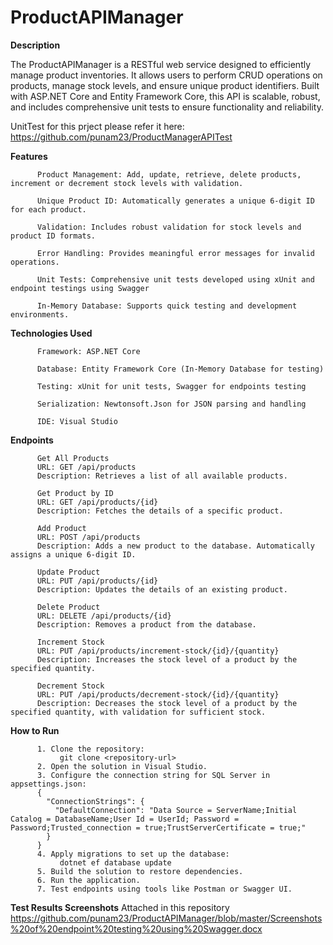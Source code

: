 # ProductAPIManager

**Description**

The ProductAPIManager is a RESTful web service designed to efficiently manage product inventories. It allows users to perform CRUD operations on products, manage stock levels, and ensure unique product identifiers. Built with ASP.NET Core and Entity Framework Core, this API is scalable, robust, and includes comprehensive unit tests to ensure functionality and reliability.

UnitTest for this prject please refer it here: https://github.com/punam23/ProductManagerAPITest

**Features**

          Product Management: Add, update, retrieve, delete products, increment or decrement stock levels with validation.
          
          Unique Product ID: Automatically generates a unique 6-digit ID for each product.
          
          Validation: Includes robust validation for stock levels and product ID formats.
          
          Error Handling: Provides meaningful error messages for invalid operations.
          
          Unit Tests: Comprehensive unit tests developed using xUnit and endpoint testings using Swagger
          
          In-Memory Database: Supports quick testing and development environments.
          
**Technologies Used**

          Framework: ASP.NET Core
          
          Database: Entity Framework Core (In-Memory Database for testing)
          
          Testing: xUnit for unit tests, Swagger for endpoints testing
          
          Serialization: Newtonsoft.Json for JSON parsing and handling
          
          IDE: Visual Studio
          
**Endpoints**

          Get All Products
          URL: GET /api/products
          Description: Retrieves a list of all available products.
          
          Get Product by ID
          URL: GET /api/products/{id}
          Description: Fetches the details of a specific product.
          
          Add Product
          URL: POST /api/products
          Description: Adds a new product to the database. Automatically assigns a unique 6-digit ID.
        
          Update Product
          URL: PUT /api/products/{id}
          Description: Updates the details of an existing product.
          
          Delete Product
          URL: DELETE /api/products/{id}
          Description: Removes a product from the database.
          
          Increment Stock
          URL: PUT /api/products/increment-stock/{id}/{quantity} 
          Description: Increases the stock level of a product by the specified quantity.
          
          Decrement Stock
          URL: PUT /api/products/decrement-stock/{id}/{quantity} 
          Description: Decreases the stock level of a product by the specified quantity, with validation for sufficient stock.

**How to Run**

          1. Clone the repository:
               git clone <repository-url>
          2. Open the solution in Visual Studio.
          3. Configure the connection string for SQL Server in appsettings.json:
          {
            "ConnectionStrings": {
              "DefaultConnection": "Data Source = ServerName;Initial Catalog = DatabaseName;User Id = UserId; Password = Password;Trusted_connection = true;TrustServerCertificate = true;"
            }
          }
          4. Apply migrations to set up the database:
               dotnet ef database update
          5. Build the solution to restore dependencies.
          6. Run the application.
          7. Test endpoints using tools like Postman or Swagger UI.

**Test Results Screenshots**
Attached in this repository
https://github.com/punam23/ProductAPIManager/blob/master/Screenshots%20of%20endpoint%20testing%20using%20Swagger.docx

          



